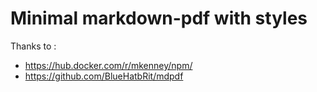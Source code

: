 # Minimal markdown-pdf with styles

Thanks to :
- https://hub.docker.com/r/mkenney/npm/
- https://github.com/BlueHatbRit/mdpdf
